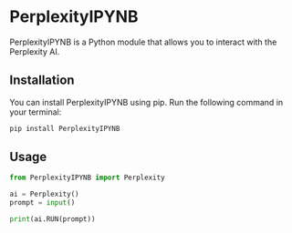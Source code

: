 # PerplexityIPYNB

PerplexityIPYNB is a Python module that allows you to interact with the Perplexity AI.

## Installation

You can install PerplexityIPYNB using pip. Run the following command in your terminal:

```bash
pip install PerplexityIPYNB
```


## Usage

```python
from PerplexityIPYNB import Perplexity

ai = Perplexity()
prompt = input()

print(ai.RUN(prompt))
```
